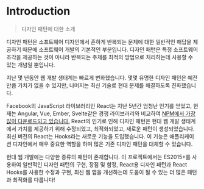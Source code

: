 # Introduction

> 디자인 패턴에 대한 소개

디자인 패턴은 소프트웨어 디자인에서 흔하게 반복되는 문제에 대한 일반적인 해답을 제공하기 때문에 소프트웨어 개발의 기본적인 부분입니다. 디자인 패턴은 특정 소프트웨어 조각을 제공하는 것이 아니라 반복되는 주제를 최적의 방법으로 처리하는데 사용할 수 있는 개념일 뿐입니다.

지난 몇 년동안 웹 개발 생태계는 빠르게 변화했습니다. 몇몇 유명한 디자인 패턴은 예전만큼 가치가 없을 수 있지만, 나머지는 최신 기술로 현대 문제를 해결하도록 진화했습니다.

Facebook의 JavaScript 라이브러리인 React는 지난 5년간 엄청난 인기를 얻었고, 현재는 Angular, Vue, Ember, Svelte같은 경쟁 라이브러리와 비교하여 [NPM에서 가장 많이 다운로드되고 있습니다.](https://www.npmtrends.com/@angular/core-vs-angular-vs-react-vs-vue-vs-ember-source-vs-svelte) React의 인기로 인해 디자인 패턴은 현대 웹 개발 생태계에서 가치를 제공하기 위해 수정되었고, 최적화되었고, 새로운 패턴이 생성되었습니다. 최신 버전의 React는 Hooks라는 새로운 기능을 도입했습니다. 이 기능은 애플리케이션 디자인에서 매우 중요한 역할을 하며 많은 기존 디자인 패턴을 대체할 수 있습니다.

현대 웹 개발에는 다양한 종류의 패턴이 존재합니다. 이 프로젝트에서는 ES2015+를 사용하여 일반적인 디자인 패턴의 구현, 장점 및 함정, React용 디자인 패턴과 React Hooks를 사용한 수정과 구현, 최신 웹 앱을 개선하는데 도움이 될 수 있는 더 많은 패턴과 최적화를 다룹니다!
